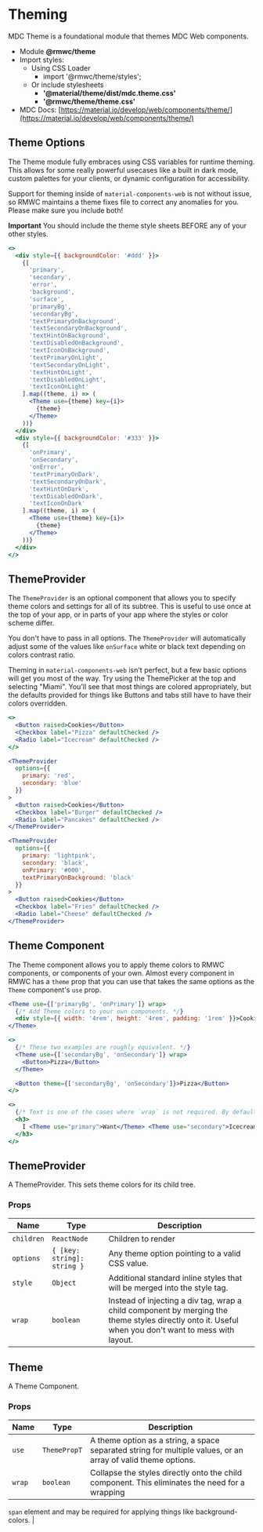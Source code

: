 # Theming

MDC Theme is a foundational module that themes MDC Web components.

- Module **@rmwc/theme**
- Import styles:
  - Using CSS Loader
    - import '@rmwc/theme/styles';
  - Or include stylesheets
    - **'@material/theme/dist/mdc.theme.css'**
    - **'@rmwc/theme/theme.css'**
- MDC Docs: [https://material.io/develop/web/components/theme/](https://material.io/develop/web/components/theme/)

## Theme Options

The Theme module fully embraces using CSS variables for runtime theming. This allows for some really powerful usecases like a built in dark mode, custom palettes for your clients, or dynamic configuration for accessibility.

Support for theming inside of `material-components-web` is not without issue, so RMWC maintains a theme fixes file to correct any anomalies for you. Please make sure you include both!

**Important** You should include the theme style sheets BEFORE any of your other styles.

```jsx
<>
  <div style={{ backgroundColor: '#ddd' }}>
    {[
      'primary',
      'secondary',
      'error',
      'background',
      'surface',
      'primaryBg',
      'secondaryBg',
      'textPrimaryOnBackground',
      'textSecondaryOnBackground',
      'textHintOnBackground',
      'textDisabledOnBackground',
      'textIconOnBackground',
      'textPrimaryOnLight',
      'textSecondaryOnLight',
      'textHintOnLight',
      'textDisabledOnLight',
      'textIconOnLight'
    ].map((theme, i) => (
      <Theme use={theme} key={i}>
        {theme}
      </Theme>
    ))}
  </div>
  <div style={{ backgroundColor: '#333' }}>
    {[
      'onPrimary',
      'onSecondary',
      'onError',
      'textPrimaryOnDark',
      'textSecondaryOnDark',
      'textHintOnDark',
      'textDisabledOnDark',
      'textIconOnDark'
    ].map((theme, i) => (
      <Theme use={theme} key={i}>
        {theme}
      </Theme>
    ))}
  </div>
</>
```

## ThemeProvider

The `ThemeProvider` is an optional component that allows you to specify theme colors and settings for all of its subtree. This is useful to use once at the top of your app, or in parts of your app where the styles or color scheme differ.

You don't have to pass in all options. The `ThemeProvider` will automatically adjust some of the values like `onSurface` white or black text depending on colors contrast ratio.

Theming in `material-components-web` isn't perfect, but a few basic options will get you most of the way. Try using the ThemePicker at the top and selecting "Miami". You'll see that most things are colored appropriately, but the defaults provided for things like Buttons and tabs still have to have their colors overridden.

```jsx
<>
  <Button raised>Cookies</Button>
  <Checkbox label="Pizza" defaultChecked />
  <Radio label="Icecream" defaultChecked />
</>
```

```jsx
<ThemeProvider
  options={{
    primary: 'red',
    secondary: 'blue'
  }}
>
  <Button raised>Cookies</Button>
  <Checkbox label="Burger" defaultChecked />
  <Radio label="Pancakes" defaultChecked />
</ThemeProvider>
```

```jsx
<ThemeProvider
  options={{
    primary: 'lightpink',
    secondary: 'black',
    onPrimary: '#000',
    textPrimaryOnBackground: 'black'
  }}
>
  <Button raised>Cookies</Button>
  <Checkbox label="Fries" defaultChecked />
  <Radio label="Cheese" defaultChecked />
</ThemeProvider>
```

## Theme Component

The Theme component allows you to apply theme colors to RMWC components, or components of your own. Almost every component in RMWC has a `theme` prop that you can use that takes the same options as the `Theme` component's `use` prop.

```jsx
<Theme use={['primaryBg', 'onPrimary']} wrap>
  {/* Add Theme colors to your own components. */}
  <div style={{ width: '4rem', height: '4rem', padding: '1rem' }}>Cookies</div>
</Theme>
```

```jsx
<>
  {/* These two examples are roughly equivalent. */}
  <Theme use={['secondaryBg', 'onSecondary']} wrap>
    <Button>Pizza</Button>
  </Theme>

  <Button theme={['secondaryBg', 'onSecondary']}>Pizza</Button>
</>
```

```jsx
<>
  {/* Text is one of the cases where `wrap` is not required. By default `Theme` will insert `span` tags. */}
  <h3>
    I <Theme use="primary">Want</Theme> <Theme use="secondary">Icecream</Theme>
  </h3>
</>
```

## ThemeProvider

A ThemeProvider. This sets theme colors for its child tree.

### Props

| Name       | Type                        | Description                                                                                                                                          |
| ---------- | --------------------------- | ---------------------------------------------------------------------------------------------------------------------------------------------------- |
| `children` | `ReactNode`                 | Children to render                                                                                                                                   |
| `options`  | `{ [key: string]: string }` | Any theme option pointing to a valid CSS value.                                                                                                      |
| `style`    | `Object`                    | Additional standard inline styles that will be merged into the style tag.                                                                            |
| `wrap`     | `boolean`                   | Instead of injecting a div tag, wrap a child component by merging the theme styles directly onto it. Useful when you don't want to mess with layout. |

## Theme

A Theme Component.

### Props

| Name   | Type         | Description                                                                                                   |
| ------ | ------------ | ------------------------------------------------------------------------------------------------------------- |
| `use`  | `ThemePropT` | A theme option as a string, a space separated string for multiple values, or an array of valid theme options. |
| `wrap` | `boolean`    | Collapse the styles directly onto the child component. This eliminates the need for a wrapping                |

`span`
element and may be required for applying things like background-colors. |
